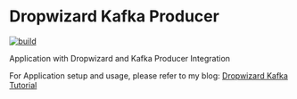 # Dropwizard Kafka Producer

[![build](https://github.com/ajtechdeveloper/DropwizardKafkaProducer/actions/workflows/build.yml/badge.svg)](https://github.com/ajtechdeveloper/DropwizardKafkaProducer/actions/workflows/build.yml)

Application with Dropwizard and Kafka Producer Integration

For Application setup and usage, please refer to my blog: [Dropwizard Kafka Tutorial](https://softwaredevelopercentral.blogspot.com/2017/08/dropwizard-kafka-tutorial.html)
